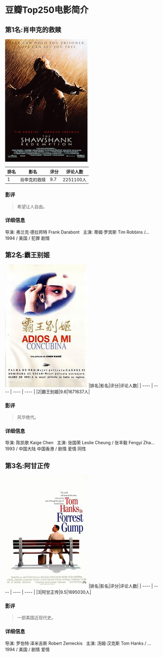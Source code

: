 # 豆瓣Top250电影简介
## 第1名:肖申克的救赎
[![肖申克的救赎](./READMEe/0.jpg)](https://movie.douban.com/subject/1292052/)

|排名|影名|评分|评论人数|
| ---- | ---- | ---- | ---- |
|1|肖申克的救赎|9.7|2251100人|
### 影评
>希望让人自由。
### 详细信息
导演: 弗兰克·德拉邦特 Frank Darabont   主演: 蒂姆·罗宾斯 Tim Robbins /...                             1994 / 美国 / 犯罪 剧情
## 第2名:霸王别姬
[![霸王别姬](./READMEe/1.jpg)](https://movie.douban.com/subject/1291546/)
|排名|影名|评分|评论人数|
| ---- | ---- | ---- | ---- |
|2|霸王别姬|9.6|1671637人|
### 影评
>风华绝代。
### 详细信息
导演: 陈凯歌 Kaige Chen   主演: 张国荣 Leslie Cheung / 张丰毅 Fengyi Zha...                             1993 / 中国大陆 中国香港 / 剧情 爱情 同性
## 第3名:阿甘正传
[![阿甘正传](./READMEe/2.jpg)](https://movie.douban.com/subject/1292720/)
|排名|影名|评分|评论人数|
| ---- | ---- | ---- | ---- |
|3|阿甘正传|9.5|1695030人|
### 影评
>一部美国近现代史。
### 详细信息
导演: 罗伯特·泽米吉斯 Robert Zemeckis   主演: 汤姆·汉克斯 Tom Hanks / ...                             1994 / 美国 / 剧情 爱情